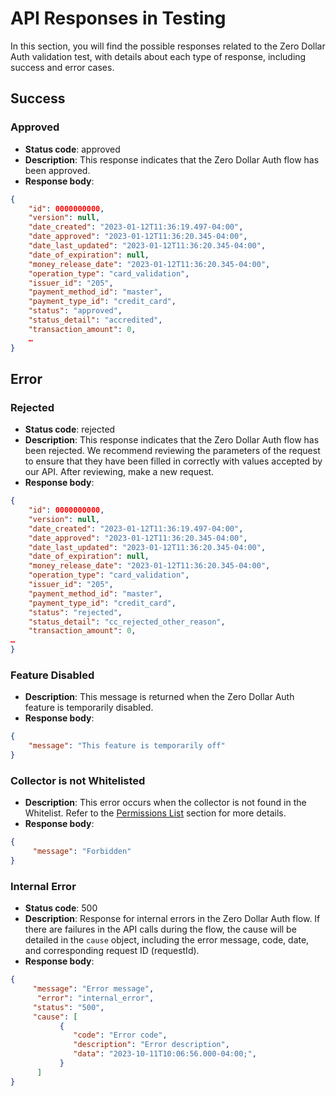 # API Responses in Testing

In this section, you will find the possible responses related to the Zero Dollar Auth validation test, with details about each type of response, including success and error cases.

## Success

### Approved

* **Status code**: approved
* **Description**: This response indicates that the Zero Dollar Auth flow has been approved.
* **Response body**:

```json
{
    "id": 0000000000,
    "version": null,
    "date_created": "2023-01-12T11:36:19.497-04:00",
    "date_approved": "2023-01-12T11:36:20.345-04:00",
    "date_last_updated": "2023-01-12T11:36:20.345-04:00",
    "date_of_expiration": null,
    "money_release_date": "2023-01-12T11:36:20.345-04:00",
    "operation_type": "card_validation",
    "issuer_id": "205",
    "payment_method_id": "master",
    "payment_type_id": "credit_card",
    "status": "approved",
    "status_detail": "accredited",
    "transaction_amount": 0,
    …
}
```

## Error

### Rejected

* **Status code**: rejected
* **Description**: This response indicates that the Zero Dollar Auth flow has been rejected. We recommend reviewing the parameters of the request to ensure that they have been filled in correctly with values accepted by our API. After reviewing, make a new request.
* **Response body**:

```json
{
    "id": 0000000000,
    "version": null,
    "date_created": "2023-01-12T11:36:19.497-04:00",
    "date_approved": "2023-01-12T11:36:20.345-04:00",
    "date_last_updated": "2023-01-12T11:36:20.345-04:00",
    "date_of_expiration": null,
    "money_release_date": "2023-01-12T11:36:20.345-04:00",
    "operation_type": "card_validation",
    "issuer_id": "205",
    "payment_method_id": "master",
    "payment_type_id": "credit_card",
    "status": "rejected",
    "status_detail": "cc_rejected_other_reason",
    "transaction_amount": 0,
…
}
```

### Feature Disabled

* **Description**: This message is returned when the Zero Dollar Auth feature is temporarily disabled.
* **Response body**:

```json
{
    "message": "This feature is temporarily off"
}
```

### Collector is not Whitelisted

* **Description**: This error occurs when the collector is not found in the Whitelist. Refer to the [Permissions List](/developers/en/docs/zero-dollar-auth/api-responses#bookmark_permissions_list) section for more details.
* **Response body**:

```json
{
     "message": "Forbidden"
}
```

### Internal Error

* **Status code**: 500
* **Description**: Response for internal errors in the Zero Dollar Auth flow. If there are failures in the API calls during the flow, the cause will be detailed in the `cause` object, including the error message, code, date, and corresponding request ID (requestId).
* **Response body**:

```json
{
     "message": "Error message",
      "error": "internal_error",
     "status": "500",
     "cause": [
           {
              "code": "Error code",
              "description": "Error description",
              "data": "2023-10-11T10:06:56.000-04:00;",
           }
      ]
}
```